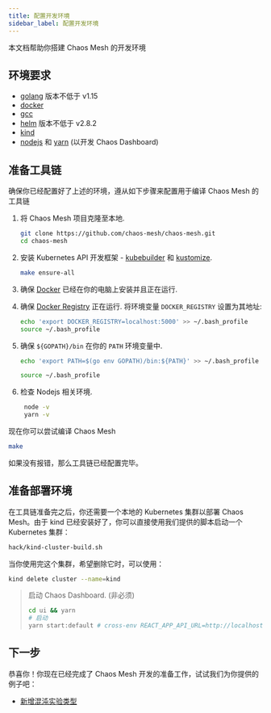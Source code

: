 ```yaml
---
title: 配置开发环境
sidebar_label: 配置开发环境
---
```


本文档帮助你搭建 Chaos Mesh 的开发环境

## 环境要求

- [golang](https://golang.org/dl/) 版本不低于 v1.15
- [docker](https://www.docker.com/)
- [gcc](https://gcc.gnu.org/)
- [helm](https://helm.sh/) 版本不低于 v2.8.2
- [kind](https://github.com/kubernetes-sigs/kind)
- [nodejs](https://nodejs.org/en/) 和 [yarn](https://yarnpkg.com/lang/en/) (以开发 Chaos Dashboard)

## 准备工具链

确保你已经配置好了上述的环境，遵从如下步骤来配置用于编译 Chaos Mesh 的工具链

1. 将 Chaos Mesh 项目克隆至本地.

   ```bash
   git clone https://github.com/chaos-mesh/chaos-mesh.git
   cd chaos-mesh
   ```

2. 安装 Kubernetes API 开发框架 - [kubebuilder](https://github.com/kubernetes-sigs/kubebuilder) 和 [kustomize](https://github.com/kubernetes-sigs/kustomize).

   ```bash
   make ensure-all
   ```

3. 确保 [Docker](https://docs.docker.com/install/) 已经在你的电脑上安装并且正在运行.

4. 确保 [Docker Registry](https://docs.docker.com/registry/) 正在运行. 将环境变量 `DOCKER_REGISTRY` 设置为其地址:

   ```bash
   echo 'export DOCKER_REGISTRY=localhost:5000' >> ~/.bash_profile
   source ~/.bash_profile
   ```

5. 确保 `${GOPATH}/bin` 在你的 `PATH` 环境变量中.

   ```bash
   echo 'export PATH=$(go env GOPATH)/bin:${PATH}' >> ~/.bash_profile
   ```

   ```bash
   source ~/.bash_profile
   ```

6. 检查 Nodejs 相关环境.

   ```bash
    node -v
    yarn -v
   ```

现在你可以尝试编译 Chaos Mesh

```bash
make
```

如果没有报错，那么工具链已经配置完毕。

## 准备部署环境

在工具链准备完之后，你还需要一个本地的 Kubernetes 集群以部署 Chaos Mesh。由于 kind 已经安装好了，你可以直接使用我们提供的脚本启动一个 Kubernetes 集群：

```bash
hack/kind-cluster-build.sh
```

当你使用完这个集群，希望删除它时，可以使用：

```bash
kind delete cluster --name=kind
```

> 启动 Chaos Dashboard. (非必须)
>
> ```bash
> cd ui && yarn
> # 启动
> yarn start:default # cross-env REACT_APP_API_URL=http://localhost:2333 BROWSER=none react-scripts start
> ```

## 下一步

恭喜你！你现在已经完成了 Chaos Mesh 开发的准备工作，试试我们为你提供的例子吧：

- [新增混沌实验类型](add-new-chaos-experiment-type.md)
